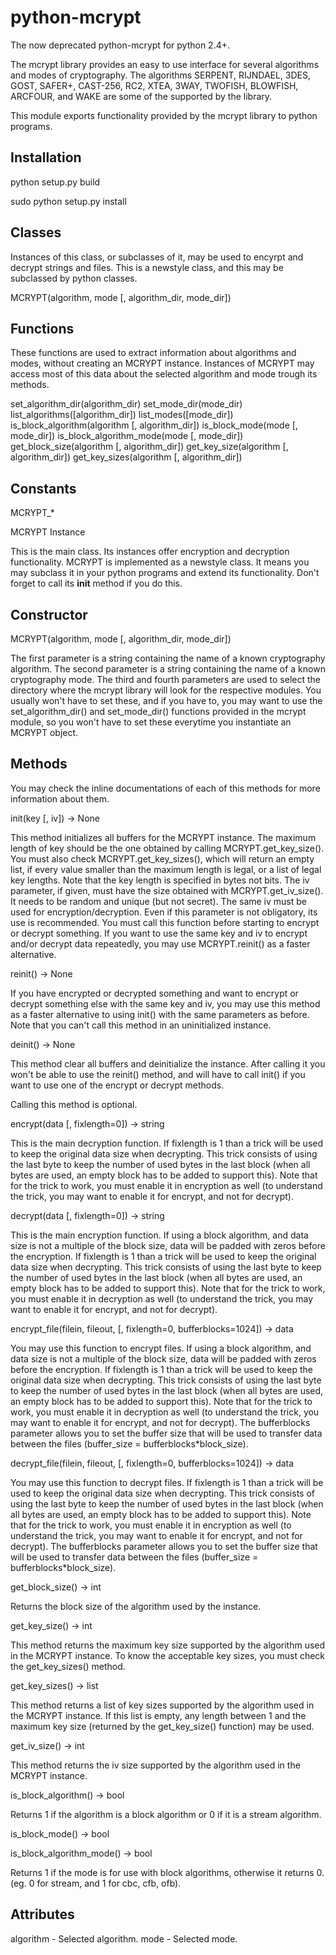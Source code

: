 python-mcrypt
=============

The now deprecated python-mcrypt for python 2.4+.

The mcrypt library provides an easy to use interface for several algorithms and modes of cryptography. The algorithms SERPENT, RIJNDAEL, 3DES, GOST, SAFER+, CAST-256, RC2, XTEA, 3WAY, TWOFISH, BLOWFISH, ARCFOUR, and WAKE are some of the supported by the library.

This module exports functionality provided by the mcrypt library to python programs.


Installation
------------

python setup.py build

sudo python setup.py install


Classes
-------

Instances of this class, or subclasses of it, may be used to encyrpt and decrypt strings and files. This is a newstyle class, and this may be subclassed by python classes.

MCRYPT(algorithm, mode [, algorithm_dir, mode_dir])


Functions
---------

These functions are used to extract information about algorithms and modes, without creating an MCRYPT instance. Instances of MCRYPT may access most of this data about the selected algorithm and mode trough its methods.

set_algorithm_dir(algorithm_dir)
set_mode_dir(mode_dir)
list_algorithms([algorithm_dir])
list_modes([mode_dir])
is_block_algorithm(algorithm [, algorithm_dir])
is_block_mode(mode [, mode_dir])
is_block_algorithm_mode(mode [, mode_dir])
get_block_size(algorithm [, algorithm_dir])
get_key_size(algorithm [, algorithm_dir])
get_key_sizes(algorithm [, algorithm_dir])


Constants
---------

MCRYPT_*


MCRYPT Instance

This is the main class. Its instances offer encryption and decryption functionality. MCRYPT is implemented as a newstyle class. It means you may subclass it in your python programs and extend its functionality. Don't forget to call its __init__ method if you do this.


Constructor
-----------

MCRYPT(algorithm, mode [, algorithm_dir, mode_dir])

The first parameter is a string containing the name of a known cryptography algorithm. The second parameter is a string containing the name of a known cryptography mode. The third and fourth parameters are used to select the directory where the mcrypt library will look for the respective modules. You usually won't have to set these, and if you have to, you may want to use the set_algorithm_dir() and set_mode_dir() functions provided in the mcrypt module, so you won't have to set these everytime you instantiate an MCRYPT object.


Methods
-------

You may check the inline documentations of each of this methods for more information about them.

init(key [, iv]) -> None

This method initializes all buffers for the MCRYPT instance. The maximum length of key should be the one obtained by calling MCRYPT.get_key_size(). You must also check MCRYPT.get_key_sizes(), which will return an empty list, if every value smaller than the maximum length is legal, or a list of legal key lengths. Note that the key length is specified in bytes not bits. The iv parameter, if given, must have the size obtained with MCRYPT.get_iv_size().  It needs to be random and unique (but not secret). The same iv must be used for encryption/decryption. Even if this parameter is not obligatory, its use is recommended.  You must call this function before starting to encrypt or decrypt something. If you want to use the same key and iv to encrypt and/or decrypt data repeatedly, you may use MCRYPT.reinit() as a faster alternative.

reinit() -> None

If you have encrypted or decrypted something and want to encrypt or decrypt something else with the same key and iv, you may use this method as a faster alternative to using init() with the same parameters as before. Note that you can't call this method in an uninitialized instance.

deinit() -> None

This method clear all buffers and deinitialize the instance. After calling it you won't be able to use the reinit() method, and will have to call init() if you want to use one of the encrypt or decrypt methods.

Calling this method is optional.

encrypt(data [, fixlength=0]) -> string

This is the main decryption function. If fixlength is 1 than a trick will be used to keep the original data size when decrypting. This trick consists of using the last byte to keep the number of used bytes in the last block (when all bytes are used, an empty block has to be added to support this). Note that for the trick to work, you must enable it in encryption as well (to understand the trick, you may want to enable it for encrypt, and not for decrypt).

decrypt(data [, fixlength=0]) -> string

This is the main encryption function. If using a block algorithm, and data size is not a multiple of the block size, data will be padded with zeros before the encryption. If fixlength is 1 than a trick will be used to keep the original data size when decrypting. This trick consists of using the last byte to keep the number of used bytes in the last block (when all bytes are used, an empty block has to be added to support this). Note that for the trick to work, you must enable it in decryption as well (to understand the trick, you may want to enable it for encrypt, and not for decrypt).

encrypt_file(filein, fileout, [, fixlength=0, bufferblocks=1024]) -> data

You may use this function to encrypt files. If using a block algorithm, and data size is not a multiple of the block size, data will be padded with zeros before the encryption. If fixlength is 1 than a trick will be used to keep the original data size when decrypting. This trick consists of using the last byte to keep the number of used bytes in the last block (when all bytes are used, an empty block has to be added to support this). Note that for the trick to work, you must enable it in decryption as well (to understand the trick, you may want to enable it for encrypt, and not for decrypt). The bufferblocks parameter allows you to set the buffer size that will be used to transfer data between the files (buffer_size = bufferblocks*block_size).

decrypt_file(filein, fileout, [, fixlength=0, bufferblocks=1024]) -> data

You may use this function to decrypt files. If fixlength is 1 than a trick will be used to keep the original data size when decrypting. This trick consists of using the last byte to keep the number of used bytes in the last block (when all bytes are used, an empty block has to be added to support this). Note that for the trick to work, you must enable it in encryption as well (to understand the trick, you may want to enable it for encrypt, and not for decrypt). The bufferblocks parameter allows you to set the buffer size that will be used to transfer data between the files (buffer_size = bufferblocks*block_size).

get_block_size() -> int

Returns the block size of the algorithm used by the instance.

get_key_size() -> int

This method returns the maximum key size supported by the algorithm used in the MCRYPT instance. To know the acceptable key sizes, you must check the get_key_sizes() method.


get_key_sizes() -> list

This method returns a list of key sizes supported by the algorithm used in the MCRYPT instance. If this list is empty, any length between 1 and the maximum key size (returned by the get_key_size() function) may be used.

get_iv_size() -> int

This method returns the iv size supported by the algorithm used in the MCRYPT instance.

is_block_algorithm() -> bool

Returns 1 if the algorithm is a block algorithm or 0 if it is a stream algorithm.

is_block_mode() -> bool

is_block_algorithm_mode() -> bool

Returns 1 if the mode is for use with block algorithms, otherwise it returns 0. (eg. 0 for stream, and 1 for cbc, cfb, ofb).


Attributes
----------

algorithm   - Selected algorithm.
mode        - Selected mode.

